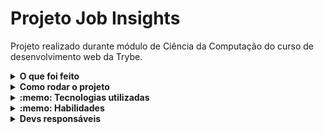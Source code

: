 # Projeto Job Insights

Projeto realizado durante módulo de Ciência da Computação do curso de desenvolvimento web da Trybe.

<details>
  <summary><strong>O que foi feito</strong></summary></br>

![HomePage](./.images/job.png)

Neste projeto implementei análises a partir de um conjunto de dados sobre empregos. As implementações foram incorporadas a um aplicativo Web desenvolvido com `Flask` (um framework web muito popular na comunidade `Python`). Foram feito testes utilizando `pytest` para a implementação de uma análise de dados.

Os dados foram extraídos do site `Glassdoor` e obtidos através do `Kaggle`, uma plataforma que disponibliza conjuntos de dados para cientistas de dados.

- `Python`
- `Pytest`
- `flask`

</details>
<details>
  <summary><strong>Como rodar o projeto</strong></summary></br>

**Localmente:**

- `python3 -m venv .venv`
- `source .venv/bin/activate`
- `python3 -m pip install -r dev-requirements.txt`
- `flask run`
- `http://localhost:5000`

</details>

<details>
  <summary><strong>:memo: Tecnologias utilizadas</strong></summary><br />
  
- `Python`
- `Pytest`
- `flask`

</details>
<details>
  <summary><strong>:memo: Habilidades</strong></summary><br />

-  Declarar variáveis e funções com tipagens Typescript;
- Construir uma API Node Express utilizando o Typescript;

</details>

<details>
  <summary><strong>Devs responsáveis</strong></summary>

- [@Murilo-MRS](https://github.com/Murilo-MRS)

</details>
<!-- Olá, Tryber!
Esse é apenas um arquivo inicial para o README do seu projeto.
É essencial que você preencha esse documento por conta própria, ok?
Não deixe de usar nossas dicas de escrita de README de projetos, e deixe sua criatividade brilhar!
:warning: IMPORTANTE: você precisa deixar nítido:
- quais arquivos/pastas foram desenvolvidos por você; 
- quais arquivos/pastas foram desenvolvidos por outra pessoa estudante;
- quais arquivos/pastas foram desenvolvidos pela Trybe.
-->